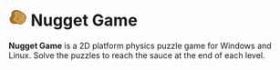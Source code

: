 # ![](Assets/sprites/nugget.png) Nugget Game

**Nugget Game** is a 2D platform physics puzzle game for Windows and Linux. Solve the puzzles to reach the sauce at
the end of each level.
